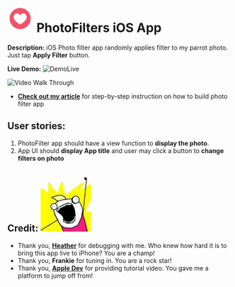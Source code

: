 # ![heart](Asset/heart.gif "Logo heart") PhotoFilters iOS App 
**Description:** iOS Photo filter app randomly applies filter to my parrot photo.  Just tap **Apply Filter** button.

**Live Demo:** 
![DemoLive](Asset/filterApp.gif "Filter App Screenshot")

![Video Walk Through](https://youtu.be/BYID2Xo6KQ4 "Let's xcode together")

- **[Check out my article](https://medium.com/@heggyy/lets-xcode-together-my-first-ios-app-43da6d2e433b)** for step-by-step instruction on how to build photo filter app

## User stories:
1. PhotoFilter app should have a view function to **display the photo**.
2. App UI should **display App title** and user may click a button to **change filters on photo**

## Credit: ![awesome](Asset/all_the_things.jpg "Logo awesome")

  * Thank you, **[Heather](https://www.linkedin.com/in/heatherem/)** for debugging with me.  Who knew how hard it is to bring this app live to iPhone?  You are a champ!
  * Thank you, **Frankie** for tuning in.  You are a rock star!
  * Thank you, **[Apple Dev](https://developer.apple.com/swift/blog/?id=16)** for providing tutorial video.  You gave me a platform to jump off from! 

